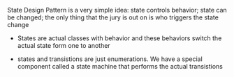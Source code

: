 State Design Pattern is a very simple idea: state controls behavior; state can be changed; the only thing that the jury is out on is  who triggers the state change

- States are actual classes with behavior and these behaviors switch the actual state form one to another

- states and transistions are just enumerations. We have a special component called a state machine that performs the actual transistions
